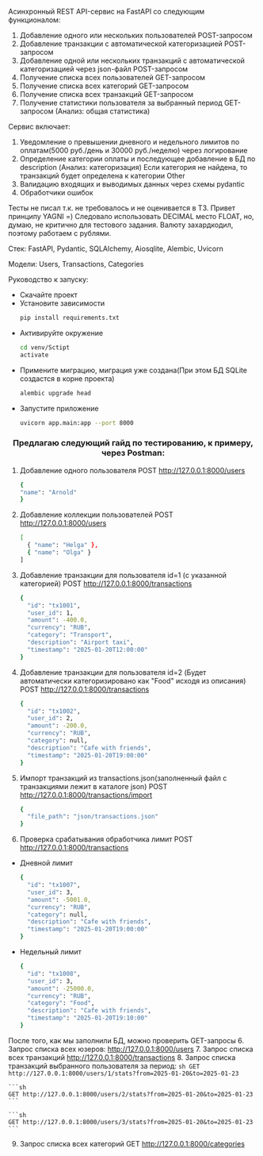Асинхронный REST API-сервис на FastAPI со следующим функционалом:

1) Добавление одного или нескольких пользователей POST-запросом
2) Добавление транзакции с автоматической категоризацией POST-запросом
3) Добавление одной или нескольких транзакций с автоматической категоризацией через json-файл POST-запросом
4) Получение списка всех пользователей GET-запросом
5) Получение списка всех категорий GET-запросом
6) Получение списка всех транзакций GET-запросом
7) Получение статистики пользователя за выбранный период GET-запросом (Анализ: общая статистика)

Сервис включает: 
1) Уведомление о превышении дневного и недельного лимитов по оплатам(5000 руб./день и 30000 руб./неделю) через логирование
2) Определение категории оплаты и последующее добавление в БД по description (Анализ: категоризация)
    Если категория не найдена, то транзакций будет определена к категории Other
3) Валидацию входящих и выводимых данных через схемы pydantic
4) Обработчики ошибок

Тесты не писал т.к. не требовалось и не оценивается в ТЗ. Привет принципу YAGNI =) 
Следовало использовать DECIMAL место FLOAT, но, думаю, не критично для тестового задания. Валюту захардкодил, поэтому работаем с рублями.

Стек: 
FastAPI, Pydantic, SQLAlchemy, Aiosqlite, Alembic, Uvicorn

Модели: 
Users, Transactions, Categories

Руководство к запуску:
* Скачайте проект
* Установите зависимости 
    ```sh
    pip install requirements.txt
    ```
* Активируйте окружение
    ```sh
    cd venv/Sctipt  
    activate
    ```
* Примените миграцию, миграция уже создана(При этом БД SQLite создастся в корне проекта)
    ```sh
    alembic upgrade head
     ```
* Запустите приложение 
    ```sh
    uvicorn app.main:app --port 8000
    ```

<h3 align="center">Предлагаю следующий гайд по тестированию, к примеру, через Postman:</h3>

1. Добавление одного пользователя
POST http://127.0.0.1:8000/users
    ```sh
    {
    "name": "Arnold"
    }
    ```
2. Добавление коллекции пользователей
POST http://127.0.0.1:8000/users
    ```sh
    [
      { "name": "Helga" },
      { "name": "Olga" }
    ]
    ```
   
3. Добавление транзакции для пользователя id=1 (с указанной категорией)
POST http://127.0.0.1:8000/transactions
    ```sh
    {
      "id": "tx1001",
      "user_id": 1,
      "amount": -400.0,
      "currency": "RUB",
      "category": "Transport",
      "description": "Airport taxi",
      "timestamp": "2025-01-20T12:00:00"
    }
    ```

4. Добавление транзакции для пользователя id=2 (Будет автоматически категоризировано как "Food" исходя из описания)
POST http://127.0.0.1:8000/transactions
    ```sh
    {
      "id": "tx1002",
      "user_id": 2,
      "amount": -200.0,
      "currency": "RUB",
      "category": null,
      "description": "Cafe with friends",
      "timestamp": "2025-01-20T19:00:00"
    }
    ```


5. Импорт транзакций из transactions.json(заполненный файл с транзакциями лежит в каталоге json)
POST http://127.0.0.1:8000/transactions/import
    ```sh
    {
      "file_path": "json/transactions.json"
    }
    ```
10. Проверка срабатывания обработчика лимит
POST http://127.0.0.1:8000/transactions
* Дневной лимит
    ```sh
    {
      "id": "tx1007",
      "user_id": 3,
      "amount": -5001.0,
      "currency": "RUB",
      "category": null,
      "description": "Cafe with friends",
      "timestamp": "2025-01-20T19:00:00"
    }
    ```
* Недельный лимит
    ```sh
    {
      "id": "tx1008",
      "user_id": 3,
      "amount": -25000.0,
      "currency": "RUB",
      "category": "Food",
      "description": "Cafe with friends",
      "timestamp": "2025-01-20T19:10:00"
    }
    ```
После того, как мы заполнили БД, можно проверить GET-запросы
6. Запрос списка всех юзеров:
http://127.0.0.1:8000/users
7. Запрос списка всех транзакций 
http://127.0.0.1:8000/transactions
8. Запрос списка транзакций выбранного пользователя за период:
    ```sh
    GET http://127.0.0.1:8000/users/1/stats?from=2025-01-20&to=2025-01-23
    ```

    ```sh
    GET http://127.0.0.1:8000/users/2/stats?from=2025-01-20&to=2025-01-23
    ```

    ```sh
    GET http://127.0.0.1:8000/users/3/stats?from=2025-01-20&to=2025-01-23
    ```
   
9. Запрос списка всех категорий
GET http://127.0.0.1:8000/categories

